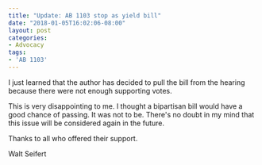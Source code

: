 ```yaml
---
title: "Update: AB 1103 stop as yield bill"
date: "2018-01-05T16:02:06-08:00"
layout: post
categories:
- Advocacy
tags:
- 'AB 1103'
---
```


I just learned that the author has decided to pull the bill from the hearing because there were not enough supporting votes.  
  
This is very disappointing to me. I thought a bipartisan bill would have a good chance of passing. It was not to be. There's no doubt in my mind that this issue will be considered again in the future.

Thanks to all who offered their support.

Walt Seifert